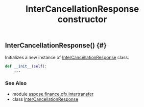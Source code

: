﻿---
title: InterCancellationResponse constructor
second_title: Aspose.Finance for Python via .NET API References
description: 
type: docs
weight: 10
url: /python-net/aspose.finance.ofx.intertransfer/intercancellationresponse/__init__/
is_root: false
---

## InterCancellationResponse() {#}

Initializes a new instance of [InterCancellationResponse](/finance/python-net/aspose.finance.ofx.intertransfer/intercancellationresponse) class.



```python
def __init__(self):
    ...
```





### See Also
* module [aspose.finance.ofx.intertransfer](../../)
* class [InterCancellationResponse](/finance/python-net/aspose.finance.ofx.intertransfer/intercancellationresponse)
